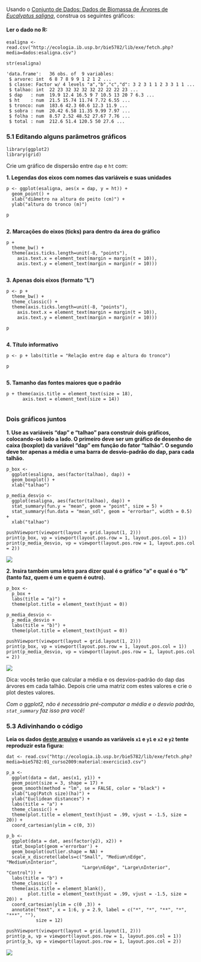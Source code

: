 Usando o [Conjunto de Dados: Dados de Biomassa de Árvores de *Eucalyptus
saligna*](http://ecologia.ib.usp.br/bie5782/doku.php?id=dados:dados-esaligna),
construa os seguintes gráficos:

#### Ler o dado no R:

    esaligna <- read.csv("http://ecologia.ib.usp.br/bie5782/lib/exe/fetch.php?media=dados:esaligna.csv")

    str(esaligna)

    'data.frame':   36 obs. of  9 variables:
     $ arvore: int  6 8 7 8 9 9 1 2 1 2 ...
     $ classe: Factor w/ 4 levels "a","b","c","d": 3 2 3 1 1 2 3 3 1 1 ...
     $ talhao: int  22 23 32 32 32 32 22 22 22 23 ...
     $ dap   : num  19.9 12.4 16.5 9 7 10.5 13 20 7 6.3 ...
     $ ht    : num  21.5 15.74 11.74 7.72 6.55 ...
     $ tronco: num  183.6 42.3 60.6 12.3 11.9 ...
     $ sobra : num  20.42 6.58 11.35 9.99 7.97 ...
     $ folha : num  8.57 2.52 48.52 27.67 7.76 ...
     $ total : num  212.6 51.4 120.5 50 27.6 ...

### 5.1 Editando alguns parâmetros gráficos

    library(ggplot2)
    library(grid)

Crie um gráfico de dispersão entre `dap` e `ht` com:

**1. Legendas dos eixos com nomes das variáveis e suas unidades**

    p <- ggplot(esaligna, aes(x = dap, y = ht)) + 
      geom_point() +
      xlab("diâmetro na altura do peito (cm)") +
      ylab("altura do tronco (m)")

    p

<img src="exercicio_5_graficos_files/figure-markdown_strict/unnamed-chunk-3-1.png" title="" alt="" style="display: block; margin: auto;" />

**2. Marcações do eixos (ticks) para dentro da área do gráfico**

    p + 
      theme_bw() + 
      theme(axis.ticks.length=unit(-8, "points"), 
        axis.text.x = element_text(margin = margin(t = 10)),
        axis.text.y = element_text(margin = margin(r = 10)))

<img src="exercicio_5_graficos_files/figure-markdown_strict/unnamed-chunk-4-1.png" title="" alt="" style="display: block; margin: auto;" />

**3. Apenas dois eixos (formato “L”)**

    p <- p + 
      theme_bw() + 
      theme_classic() +
      theme(axis.ticks.length=unit(-8, "points"), 
        axis.text.x = element_text(margin = margin(t = 10)),
        axis.text.y = element_text(margin = margin(r = 10)))

    p

<img src="exercicio_5_graficos_files/figure-markdown_strict/unnamed-chunk-5-1.png" title="" alt="" style="display: block; margin: auto;" />

**4. Título informativo**

    p <- p + labs(title = "Relação entre dap e altura do tronco")

    p

<img src="exercicio_5_graficos_files/figure-markdown_strict/unnamed-chunk-6-1.png" title="" alt="" style="display: block; margin: auto;" />

**5. Tamanho das fontes maiores que o padrão**

    p + theme(axis.title = element_text(size = 18),
          axis.text = element_text(size = 14))

<img src="exercicio_5_graficos_files/figure-markdown_strict/unnamed-chunk-7-1.png" title="" alt="" style="display: block; margin: auto;" />

### Dois gráficos juntos

**1. Use as variáveis “dap” e “talhao” para construir dois gráficos,
colocando-os lado a lado. O primeiro deve ser um gráfico de desenho de
caixa (boxplot) da variável “dap” em função do fator “talhão”. O segundo
deve ter apenas a média e uma barra de desvio-padrão do dap, para cada
talhão.**

    p_box <- 
      ggplot(esaligna, aes(factor(talhao), dap)) +
      geom_boxplot() +
      xlab("talhao")
      
    p_media_desvio <-
      ggplot(esaligna, aes(factor(talhao), dap)) + 
      stat_summary(fun.y = "mean", geom = "point", size = 5) +
      stat_summary(fun.data = "mean_sdl", geom = "errorbar", width = 0.5) +
      xlab("talhao")

    pushViewport(viewport(layout = grid.layout(1, 2)))
    print(p_box, vp = viewport(layout.pos.row = 1, layout.pos.col = 1))
    print(p_media_desvio, vp = viewport(layout.pos.row = 1, layout.pos.col = 2))

![](exercicio_5_graficos_files/figure-markdown_strict/unnamed-chunk-8-1.png)

**2. Insira também uma letra para dizer qual é o gráfico “a” e qual é o
“b” (tanto faz, quem é um e quem é outro).**

    p_box <-
      p_box + 
      labs(title = "a)") + 
      theme(plot.title = element_text(hjust = 0))

    p_media_desvio <-
      p_media_desvio + 
      labs(title = "b)") + 
      theme(plot.title = element_text(hjust = 0))

    pushViewport(viewport(layout = grid.layout(1, 2)))
    print(p_box, vp = viewport(layout.pos.row = 1, layout.pos.col = 1))
    print(p_media_desvio, vp = viewport(layout.pos.row = 1, layout.pos.col = 2))

![](exercicio_5_graficos_files/figure-markdown_strict/unnamed-chunk-9-1.png)

Dica: vocês terão que calcular a média e os desvios-padrão do dap das
árvores em cada talhão. Depois crie uma matriz com estes valores e crie
o plot destes valores.

*Com o ggplot2, não é necessário pré-computar a média e o desvio padrão,
`stat_summary` faz isso pra você!*

### 5.3 Adivinhando o código

**Leia os dados [deste
arquivo](http://ecologia.ib.usp.br/bie5782/lib/exe/fetch.php?media=bie5782:01_curso2009:material:exercicio3.csv)
e usando as variáveis `x1` e `y1` e `x2` e `y2` tente reproduzir esta
figura:**

    dat <- read.csv("http://ecologia.ib.usp.br/bie5782/lib/exe/fetch.php?media=bie5782:01_curso2009:material:exercicio3.csv")

    p_a <- 
      ggplot(data = dat, aes(x1, y1)) + 
      geom_point(size = 3, shape = 17) + 
      geom_smooth(method = "lm", se = FALSE, color = "black") +
      xlab("Log(Patch size)(ha)") +
      ylab("Euclidean distances") + 
      labs(title = "a") + 
      theme_classic() +
      theme(plot.title = element_text(hjust = .99, vjust = -1.5, size = 20)) +
      coord_cartesian(ylim = c(0, 3))

    p_b <- 
      ggplot(data = dat, aes(factor(y2), x2)) + 
      stat_boxplot(geom ='errorbar') + 
      geom_boxplot(outlier.shape = NA) +
      scale_x_discrete(labels=c("Small", "Medium\nEdge", "Medium\nInterior",
                                "Large\nEdge", "Large\nInterior", "Control")) +
      labs(title = "b") +
      theme_classic() +
      theme(axis.title = element_blank(), 
            plot.title = element_text(hjust = .99, vjust = -1.5, size = 20)) +
      coord_cartesian(ylim = c(0 ,3)) +
      annotate("text", x = 1:6, y = 2.9, label = c("*", "*", "**", "*", "***", ""), 
               size = 12) 

    pushViewport(viewport(layout = grid.layout(1, 2)))
    print(p_a, vp = viewport(layout.pos.row = 1, layout.pos.col = 1))
    print(p_b, vp = viewport(layout.pos.row = 1, layout.pos.col = 2))

![](exercicio_5_graficos_files/figure-markdown_strict/unnamed-chunk-10-1.png)
